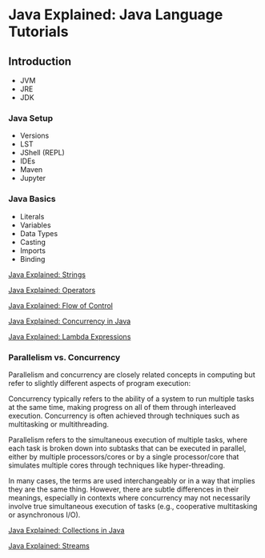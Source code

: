 # Java Explained: Java Language Tutorials

## Introduction 

* JVM
* JRE
* JDK

### Java Setup

* Versions
* LST
* JShell (REPL)
* IDEs
* Maven
* Jupyter

### Java Basics
* Literals
* Variables
* Data Types
* Casting
* Imports
* Binding

[Java Explained: Strings](#stringTutorials.md)

[Java Explained: Operators](#operatorsTutorials.md)

[Java Explained: Flow of Control](#flowOfControlTutorials.md)

[Java Explained: Concurrency in Java](#concurrecyTutorials.md)

[Java Explained: Lambda Expressions](#lambdaTutorials.md)

### Parallelism vs. Concurrency

Parallelism and concurrency are closely related concepts in computing but refer to 
slightly different aspects of program execution:

Concurrency typically refers to the ability of a system to run multiple tasks at the 
same time, making progress on all of them through interleaved execution. Concurrency 
is often achieved through techniques such as multitasking or multithreading.

Parallelism refers to the simultaneous execution of multiple tasks, where each task 
is broken down into subtasks that can be executed in parallel, either by multiple
processors/cores or by a single processor/core that simulates multiple cores through 
techniques like hyper-threading.

In many cases, the terms are used interchangeably or in a way that implies they are the same thing. However, there are subtle differences in their meanings, especially in contexts where concurrency may not necessarily involve true simultaneous execution of tasks (e.g., cooperative multitasking or asynchronous I/O).

[Java Explained: Collections in Java](#collectionTutorials.md)

[Java Explained: Streams](#streamsTutorials.md)









